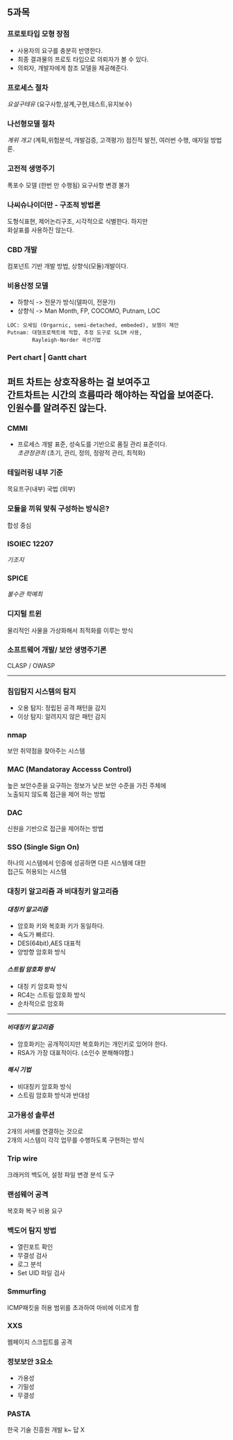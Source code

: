 ## 5과목
### 프로토타입 모형 장점
- 사용자의 요구를 충분히 반영한다.
- 최종 결과물의 프로토 타입으로 의뢰자가 볼 수 있다.
- 의뢰자, 개발자에게 참조 모델을 제공해준다.

### 프로세스 절차
*요설구테유* (요구사항,설계,구현,테스트,유지보수)

### 나선형모델 절차
*계위 개고* (계획,위험분석, 개발검증, 고객평가)
점진적 발전, 여러번 수행, 애자일 방법론.

### 고전적 생명주기
폭포수 모델 (한번 만 수행됨)
요구사항 변경 불가

### 나씨슈나이더만 - 구조적 방법론
도형식표현, 제어논리구조, 시각적으로 식별한다. 하지만\
화살표를 사용하진 않는다.

### CBD 개발
컴포넌트 기반 개발 방법, 상향식(모듈)개발이다.

### 비용산정 모델
- 하향식 -> 전문가 방식(델파이, 전문가)
- 상향식 -> Man Month, FP, COCOMO, Putnam, LOC

```
LOC: 오세임 (Orgarnic, semi-detached, embeded), 보헴이 제안
Putnam: 대형프로젝트에 적합, 추정 도구로 SLIM 사용,
        Rayleigh-Norder 곡선기법
```
### Pert chart | Gantt chart
퍼트 차트는 상호작용하는 걸 보여주고 \
간트차트는 시간의 흐름따라 해야하는 작업을 보여준다.\
인원수를 알려주진 않는다.
------------------
### CMMI
- 프로세스 개발 표준, 성숙도를 기반으로 품질 관리 표준이다.\
*초관정관최* (초기, 관리, 정의, 정량적 관리, 최적화)

### 테일러링 내부 기준
목요프구(내부)
국법 (외부)

### 모듈을 끼워 맞춰 구성하는 방식은?
합성 중심

### ISOIEC 12207 
*기조지*
### SPICE
*불수관 학예최*

### 디지털 트윈
물리적인 사물을 가상화해서 최적화를 이루는 방식

### 소프트웨어 개발/ 보안 생명주기론
CLASP / OWASP

------------------

### 침입탐지 시스템의 탐지
- 오용 탐지: 정립된 공격 패턴을 감지
- 이상 탐지: 알려지지 않은 패턴 감지

### nmap
보안 취약점을 찾아주는 시스템


### MAC (Mandatoray Accesss Control)
높은 보안수준을 요구하는 정보가 낮은 보안 수준을 가진 주체에\
노출되지 않도록 접근을 제어 하는 방법

### DAC
신원을 기반으로 접근을 제어하는 방법


### SSO (Single Sign On)
하나의 시스템에서 인증에 성공하면 다른 시스템에 대한\
접근도 허용되는 시스템


### 대칭키 알고리즘 과 비대칭키 알고리즘
#### *대칭키 알고리즘*
- 암호화 키와 복호화 키가 동일하다.
- 속도가 빠르다.
- DES(64bit),AES 대표적
 - 양방향 암호화 방식

#### *스트림 암호화 방식*
- 대칭 키 암호화 방식
- RC4는 스트림 암호화 방식
- 순차적으로 암호화

----------------------

#### *비대칭키 알고리즘*
- 암호화키는 공개적이지만 복호화키는 개인키로 있어야 한다.
- RSA가 가장 대표적이다. (소인수 분해해야함.)


#### *해시 기법*
- 비대칭키 암호화 방식
- 스트림 암호화 방식과 반대성 


### 고가용성 솔루션
2개의 서버를 연결하는 것으로\
2개의 시스템이 각각 업무를 수행하도록 구현하는 방식


### Trip wire
크래커의 백도어, 설정 파일 변경 분석 도구


### 랜섬웨어 공격
복호화 복구 비용 요구

### 백도어 탐지 방법
- 열린포트 확인
- 무결성 검사
- 로그 분석
- Set UID 파일 검사

### Smmurfing
ICMP패킷을 허용 범위를 초과하여 마비에 이르게 함


### XXS 
웹페이지 스크립트를 공격

### 정보보안 3요소
- 가용성
- 기밀성
- 무결성

### PASTA
한국 기술 진흥원 개발 k~ 답 X